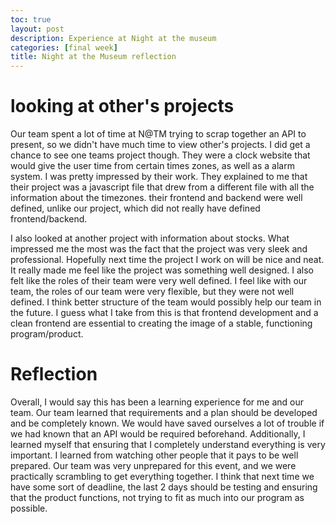 ```yaml
---
toc: true
layout: post
description: Experience at Night at the museum
categories: [final week]
title: Night at the Museum reflection
---
```


# looking at other's projects

Our team spent a lot of time at N@TM trying to scrap together an API to present, so we didn't have much time to view other's projects. I did get a chance to see one teams project though. They were a clock website that would give the user time from certain times zones, as well as a alarm system. I was pretty impressed by their work. They explained to me that their project was a javascript file that drew from a different file with all the information about the timezones. their frontend and backend were well defined, unlike our project, which did not really have defined frontend/backend. 


I also looked at another project with information about stocks. What impressed me the most was the fact that the project was very sleek and professional. Hopefully next time the project I work on will be nice and neat. It really made me feel like the project was something well designed. I also felt like the roles of their team were very well defined. I feel like with our team, the roles of our team were very flexible, but they were not well defined. I think better structure of the team would possibly help our team in the future. I guess what I take from this is that frontend development and a clean frontend are essential to creating the image of a stable, functioning program/product. 


# Reflection 


Overall, I would say this has been a learning experience for me and our team. Our team learned that requirements and a plan should be developed and be completely known. We would have saved ourselves a lot of trouble if we had known that an API would be required beforehand. Additionally, I learned myself that ensuring that I completely understand everything is very important. I learned from watching other people that it pays to be well prepared. Our team was very unprepared for this event, and we were practically scrambling to get everything together. I think that next time we have some sort of deadline, the last 2 days should be testing and ensuring that the product functions, not trying to fit as much into our program as possible. 